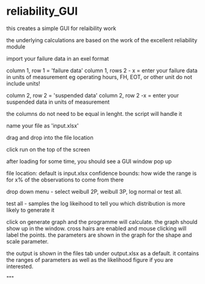 # reliability_GUI
this creates a simple GUI for relaibility work

the underlying calculations are based on the work of the excellent reliability module

import your failure data in an exel format

column 1, row 1 = 'failure data'
column 1, rows 2 - x = enter your failure data in units of measurement
eg operating hours, FH, EOT, or other unit
do not include units!

column 2, row 2 = 'suspended data'
column 2, row 2 -x = enter your suspended data in units of measurement

the columns do not need to be equal in lenght. the script will handle it

name your file as 'input.xlsx'

drag and drop into the file location

click run on the top of the screen

after loading for some time, you should see a GUI window pop up

file location: default is input.xlsx
confidence bounds: how wide the range is for x% of the observations to come from there

drop down menu - select weibull 2P, weibull 3P, log normal or test all.

test all - samples the log likeihood to tell you which distribution is more likely to generate it

click on generate graph and the programme will calculate. the graph should show up in the window. cross hairs are enabled and mouse clicking will label the points. the parameters are shown in the graph for the shape and scale parameter.

the output is shown in the files tab under output.xlsx as a default. it contains the ranges of parameters as well as the likelihood figure if you are interested.

"""
